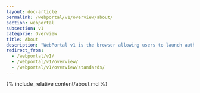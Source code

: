 ```yaml
---
layout: doc-article
permalink: /webportal/v1/overview/about/
section: webportal
subsection: v1
categorie: Overview
title: About
description: "WebPortal v1 is the browser allowing users to launch authorized Web Applications directly from the media system of their car."
redirect_from:
  - /webportal/v1/
  - /webportal/v1/overview/
  - /webportal/v1/overview/standards/
---
```


{% include_relative content/about.md %}